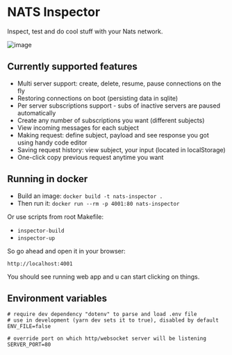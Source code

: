 # NATS Inspector

Inspect, test and do cool stuff with your Nats network.

![image](https://user-images.githubusercontent.com/55105865/127385417-209cc152-c830-49b9-aadb-e32fbd4a06b5.png)

## Currently supported features

- Multi server support: create, delete, resume, pause connections on the fly
- Restoring connections on boot (persisting data in sqlite)
- Per server subscriptions support - subs of inactive servers are paused automatically
- Create any number of subscriptions you want (different subjects)
- View incoming messages for each subject
- Making request: define subject, payload and see response you got using handy code editor
- Saving request history: view subject, your input (located in localStorage)
- One-click copy previous request anytime you want

## Running in docker

- Build an image: `docker build -t nats-inspector .`
- Then run it: `docker run --rm -p 4001:80 nats-inspector`

Or use scripts from root Makefile:

- `inspector-build`
- `inspector-up`

So go ahead and open it in your browser:

`http://localhost:4001`

You should see running web app and u can start clicking on things.

## Environment variables

```
# require dev dependency "dotenv" to parse and load .env file
# use in development (yarn dev sets it to true), disabled by default
ENV_FILE=false

# override port on which http/websocket server will be listening
SERVER_PORT=80
```
